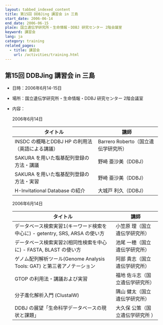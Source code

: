 ```yaml
---
layout: tabbed_indexed_content
title: 第15回 DDBJing 講習会 in 三島
start_date: 2006-06-14
end_date: 2006-06-15
place: 国立遺伝学研究所・生命情報・DDBJ 研究センター 2階会議室
keyword: 講習会
lang: ja
category: training
related_pages:
  - title: 講習会
    url: /activities/training.html
---
```


## 第15回 DDBJing 講習会 in 三島 <a name="15"></a>

-   日時：2006年6月14-15日

-   場所：国立遺伝学研究所・生命情報・DDBJ 研究センター 2階会議室

-   内容：

    2006年6月14日

    | タイトル | 講師 |
    |----|----|
    | INSDC の概略とDDBJ HP の利用法（英語による講議） | Barrero Roberto（国立遺伝学研究所） |
    | SAKURA を用いた塩基配列登録の方法・講議          | 野崎 亜沙美（DDBJ） |
    | SAKURA を用いた塩基配列登録の方法・実習          | 野崎 亜沙美（DDBJ） |
    | H-Invitational Database の紹介 | 大城戸 利久（DDBJ） |

    2006年6月14日

    | タイトル | 講師 |
    |----|----|
    | データベース検索実習1(キーワード検索を中心に) - getentry, SRS, ARSA の使い方 | 小笠原 理（国立遺伝学研究所） |
    | データベース検索実習2(相同性検索を中心に) - FASTA, BLAST の使い方 | 池尾 一穂（国立遺伝学研究所） |
    | ゲノム配列解析ツール(Genome Analysis Tools: GAT) と第三者アノテーション | 阿部 貴志（国立遺伝学研究所） |
    | GTOP の利用法・講議および実習 | 福地 佐斗志（国立遺伝学研究所） |
    | 分子進化解析入門 (ClustalW)  | 隅山 健太（国立遺伝学研究所） |
    | DDBJ の展望「生命科学データベースの現状と課題」 | 大久保 公策（国立遺伝学研究所 ） |